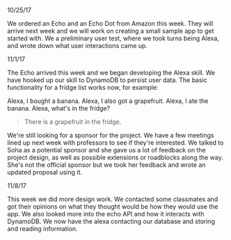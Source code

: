 10/25/17

We ordered an Echo and an Echo Dot from Amazon this week. They will arrive next week and we will work on creating a small sample app to get started with. We a preliminary user test, where we took turns being Alexa, and wrote down what user interactions came up. 

11/1/17

The Echo arrived this week and we began developing the Alexa skill. We have hooked up our skill to DynamoDB to persist user data. The basic functionality for a fridge list works now, for example:

Alexa, I bought a banana.
Alexa, I also got a grapefruit.
Alexa, I ate the banana.
Alexa, what's in the fridge?
> There is a grapefruit in the fridge.

We're still looking for a sponsor for the project. We have a few meetings lined up next week with professors to see if they're interested. We talked to Soha as a potential sponsor and she gave us a lot of feedback on the project design, as well as possible extensions or roadblocks along the way. She's not the official sponsor but we took her feedback and wrote an updated proposal using it.

11/8/17

This week we did more design work. We contacted some classmates and got their opinions on what they thought would be how they would use the app. We also looked more into the echo API and how it interacts with DynamoDB. We now have the alexa contacting our database and storing and reading information.